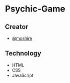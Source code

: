 # Psychic-Game

## Creator
- [@moshire](https://github.com/moshire)

## Technology
* HTML
* CSS
* JavaScript
